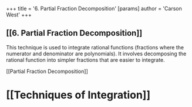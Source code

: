 +++
 title = '6. Partial Fraction Decomposition'
[params]
	author = 'Carson West'
+++
## [[6. Partial Fraction Decomposition]] 
This technique is used to integrate rational functions (fractions where the numerator and denominator are polynomials).  It involves decomposing the rational function into simpler fractions that are easier to integrate.

[[Partial Fraction Decomposition]]

# [[Techniques of Integration]]
